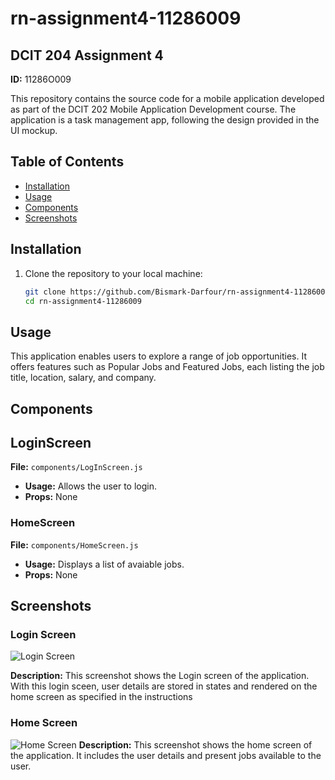 # rn-assignment4-11286009

## DCIT 204 Assignment 4

**ID:** 11286O009

This repository contains the source code for a mobile application developed as part of the DCIT 202 Mobile Application Development course. The application is a task management app, following the design provided in the UI mockup.

## Table of Contents

- [Installation](#installation)
- [Usage](#usage)
- [Components](#components)
- [Screenshots](#screenshots)

## Installation

1. Clone the repository to your local machine:

   ```bash
   git clone https://github.com/Bismark-Darfour/rn-assignment4-11286009.git
   cd rn-assignment4-11286009

## Usage

This application enables users to explore a range of job opportunities. It offers features such as Popular Jobs and Featured Jobs, each listing the job title, location, salary, and company.

## Components

## LoginScreen

**File:** `components/LogInScreen.js`

* **Usage:** Allows the user to login.
* **Props:** None


### HomeScreen

**File:** `components/HomeScreen.js`

* **Usage:** Displays a list of avaiable jobs.
* **Props:** None


## Screenshots

### Login Screen

![Login Screen]([./assets/Loginscreenshot.png](https://github.com/Bismark-Darfour/rn-assignment4-11286009/blob/main/jobizz/assets/Loginscreenshot.png))

**Description:** This screenshot shows the Login screen of the application. With this login sceen, user details are stored in states and rendered on the home screen as specified in the instructions


### Home Screen

![Home Screen]([[./assets/HomeScreenshot.png](https://github.com/Bismark-Darfour/rn-assignment4-11286009/blob/main/jobizz/assets/HomeScreenshot.png)](https://github.com/Bismark-Darfour/rn-assignment4-11286009/blob/main/jobizz/assets/HomeScreenshot.png))
**Description:** This screenshot shows the home screen of the application. It includes the
user details and present jobs available to the user.

